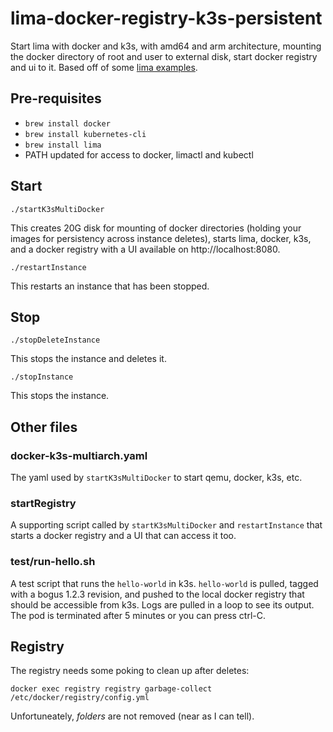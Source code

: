# lima-docker-registry-k3s-persistent
Start lima with docker and k3s, with amd64 and arm architecture, mounting the docker directory of root and user to external disk, start docker registry and ui to it. Based off of some [lima examples](https://github.com/lima-vm/lima/tree/master/examples).

## Pre-requisites
* `brew install docker`
* `brew install kubernetes-cli`
* `brew install lima`
* PATH updated for access to docker, limactl and kubectl

## Start
`./startK3sMultiDocker`

This creates 20G disk for mounting of docker directories (holding your images for persistency across instance deletes), starts lima, docker, k3s, and a docker registry with a UI available on http://localhost:8080.

`./restartInstance`

This restarts an instance that has been stopped.

## Stop
`./stopDeleteInstance`

This stops the instance and deletes it.

`./stopInstance`

This stops the instance.

## Other files
### docker-k3s-multiarch.yaml
The yaml used by `startK3sMultiDocker` to start qemu, docker, k3s, etc.
### startRegistry
A supporting script called by `startK3sMultiDocker` and `restartInstance` that starts a docker registry and a UI that can access it too.
### test/run-hello.sh
A test script that runs the `hello-world` in k3s. `hello-world` is pulled, tagged with a bogus 1.2.3 revision, and pushed to the local docker registry that should be accessible from k3s. Logs are pulled in a loop to see its output. The pod is terminated after 5 minutes or you can press ctrl-C.

## Registry
The registry needs some poking to clean up after deletes:
```
docker exec registry registry garbage-collect /etc/docker/registry/config.yml
```

Unfortuneately, _folders_ are not removed (near as I can tell).

